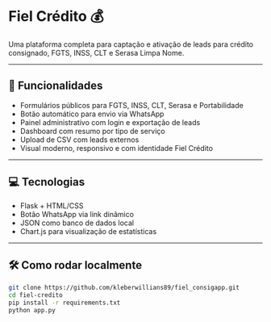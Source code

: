 # Fiel Crédito 💰

Uma plataforma completa para captação e ativação de leads para crédito consignado, FGTS, INSS, CLT e Serasa Limpa Nome.

---

## 🚀 Funcionalidades

- Formulários públicos para FGTS, INSS, CLT, Serasa e Portabilidade
- Botão automático para envio via WhatsApp
- Painel administrativo com login e exportação de leads
- Dashboard com resumo por tipo de serviço
- Upload de CSV com leads externos
- Visual moderno, responsivo e com identidade Fiel Crédito

---

## 💻 Tecnologias

- Flask + HTML/CSS
- Botão WhatsApp via link dinâmico
- JSON como banco de dados local
- Chart.js para visualização de estatísticas

---

## 🛠 Como rodar localmente

```bash
git clone https://github.com/kleberwillians89/fiel_consigapp.git
cd fiel-credito
pip install -r requirements.txt
python app.py
